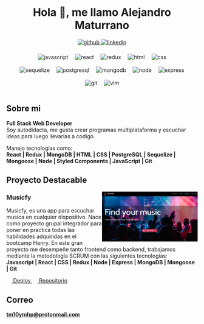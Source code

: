 <h1 align="center">Hola 👋, me llamo Alejandro Maturrano</h1>
<div align="center">
  <a href="https://github.com/tm10ymhp" target="_blank">
    <img src=https://img.shields.io/badge/github-%2324292e.svg?&style=for-the-badge&logo=github&logoColor=white alt=github style="margin-bottom: 5px;" />
  </a>
  <a href="https://linkedin.com/in/tm10ymhp" target="_blank">
    <img src=https://img.shields.io/badge/linkedin-%231E77B5.svg?&style=for-the-badge&logo=linkedin&logoColor=white alt=linkedin style="margin-bottom: 5px;" />
  </a>  
</div>
<br>
<div align="center">
  <img src="https://cdn.jsdelivr.net/gh/devicons/devicon/icons/javascript/javascript-original.svg" alt="javascript" width="50" height="50" />
  &emsp;<img src="https://cdn.jsdelivr.net/gh/devicons/devicon/icons/react/react-original.svg" alt="react" width="50" height="50" />
  &emsp;<img src="https://cdn.jsdelivr.net/gh/devicons/devicon/icons/redux/redux-original.svg" alt="redux" width="50" height="50" />
  &emsp;<img src="https://cdn.jsdelivr.net/gh/devicons/devicon/icons/html5/html5-original.svg" alt="html" width="50" height="50" />
  &emsp;<img src="https://cdn.jsdelivr.net/gh/devicons/devicon/icons/css3/css3-original.svg" alt="css" width="50" height="50" />
  <br>
  <br>
  <img src="https://cdn.jsdelivr.net/gh/devicons/devicon/icons/sequelize/sequelize-original.svg" alt="sequelize" width="50" height="50" />
  &emsp;<img src="https://cdn.jsdelivr.net/gh/devicons/devicon/icons/postgresql/postgresql-original.svg" alt="postgresql" width="50" height="50" />
  &emsp;<img src="https://cdn.jsdelivr.net/gh/devicons/devicon/icons/mongodb/mongodb-plain.svg" alt="mongodb" width="50" height="50" />
  &emsp;<img src="https://cdn.jsdelivr.net/gh/devicons/devicon/icons/nodejs/nodejs-original.svg" alt="node" width="50" height="50" />
  &emsp;<img src="https://cdn.jsdelivr.net/gh/devicons/devicon/icons/express/express-original.svg" alt="express" width="50" height="50" />
  <br>
  <br>
  <img src="https://cdn.jsdelivr.net/gh/devicons/devicon/icons/git/git-original.svg" alt="git" width="50" height="50" />
  &emsp;<img src="https://cdn.jsdelivr.net/gh/devicons/devicon/icons/vim/vim-original.svg" alt="vim" width="50" height="50" />
  <br>
  <br>
</div>

## Sobre mi
**Full Stack Web Developer**<br>
Soy autodidacta, me gusta crear programas multiplataforma y escuchar ideas para luego llevarlas a codigo.

Manejo tecnologías como:<br>
**React | Redux | MongoDB | HTML | CSS | PostgreSQL | Sequelize | Mongoose | Node | Styled Components | JavaScript | Git**
## Proyecto Destacable
<img align="right" src="https://raw.githubusercontent.com/TM10YMhp/TM10YMhp/master/Screenshot%202022-09-11%2018.50.12.png" width="50%" height="50%" />

### Musicfy
Musicfy, es una app para escuchar musica en cualquier dispositivo.
Nace como proyecto grupal integrador para poner en practica todas las habilidades adquiridas en el bootcamp Henry.
En este gran proyecto me desempeñe tanto frontend como backend, trabajamos mediante la metodología SCRUM con las siguientes tecnologías:<br>
**Javascript | React | CSS | Redux | Node | Express | MongoDB | Mongoose | Git**

&emsp;<a href="https://app-musicfy.vercel.app/">
  Deploy
</a>
&emsp;<a href="https://github.com/PF-Musicfy/app-Musicfy">
  Repositorio
</a>

## Correo
**tm10ymhp@protonmail.com**
